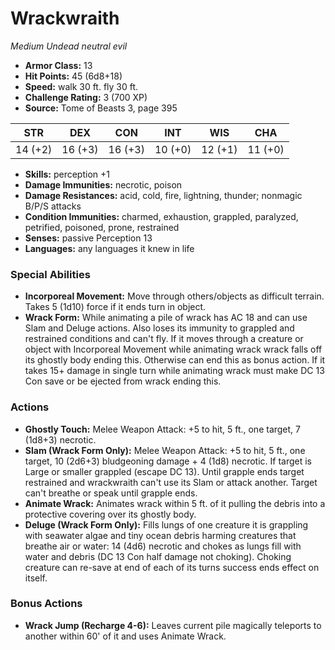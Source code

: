 # Wrackwraith

*Medium* *Undead* *neutral evil*

- **Armor Class:** 13
- **Hit Points:** 45 (6d8+18)
- **Speed:** walk 30 ft. fly 30 ft.
- **Challenge Rating:** 3 (700 XP)
- **Source:** Tome of Beasts 3, page 395

| STR | DEX | CON | INT | WIS | CHA |
| --- | --- | --- | --- | --- | --- |
| 14 (+2) | 16 (+3) | 16 (+3) | 10 (+0) | 12 (+1) | 11 (+0) |

- **Skills:** perception +1
- **Damage Immunities:** necrotic, poison
- **Damage Resistances:** acid, cold, fire, lightning, thunder; nonmagic B/P/S attacks
- **Condition Immunities:** charmed, exhaustion, grappled, paralyzed, petrified, poisoned, prone, restrained
- **Senses:** passive Perception 13
- **Languages:** any languages it knew in life

### Special Abilities

- **Incorporeal Movement:** Move through others/objects as difficult terrain. Takes 5 (1d10) force if it ends turn in object.
- **Wrack Form:** While animating a pile of wrack has AC 18 and can use Slam and Deluge actions. Also loses its immunity to grappled and restrained conditions and can't fly. If it moves through a creature or object with Incorporeal Movement while animating wrack wrack falls off its ghostly body ending this. Otherwise can end this as bonus action. If it takes 15+ damage in single turn while animating wrack must make DC 13 Con save or be ejected from wrack ending this.

### Actions

- **Ghostly Touch:** Melee Weapon Attack: +5 to hit, 5 ft., one target, 7 (1d8+3) necrotic.
- **Slam (Wrack Form Only):** Melee Weapon Attack: +5 to hit, 5 ft., one target, 10 (2d6+3) bludgeoning damage + 4 (1d8) necrotic. If target is Large or smaller grappled (escape DC 13). Until grapple ends target restrained and wrackwraith can't use its Slam or attack another. Target can't breathe or speak until grapple ends.
- **Animate Wrack:** Animates wrack within 5 ft. of it pulling the debris into a protective covering over its ghostly body.
- **Deluge (Wrack Form Only):** Fills lungs of one creature it is grappling with seawater algae and tiny ocean debris harming creatures that breathe air or water: 14 (4d6) necrotic and chokes as lungs fill with water and debris (DC 13 Con half damage not choking). Choking creature can re-save at end of each of its turns success ends effect on itself.

### Bonus Actions

- **Wrack Jump (Recharge 4-6):** Leaves current pile magically teleports to another within 60' of it and uses Animate Wrack.


